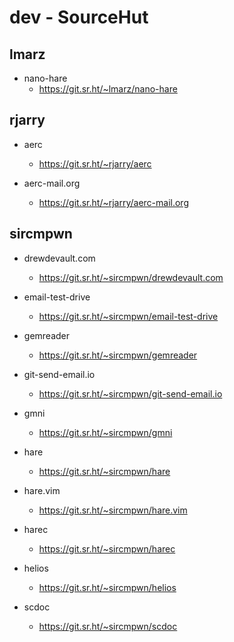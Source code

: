 # dev - SourceHut

## lmarz

- nano-hare
    - https://git.sr.ht/~lmarz/nano-hare

## rjarry

- aerc
    - https://git.sr.ht/~rjarry/aerc

- aerc-mail.org
    - https://git.sr.ht/~rjarry/aerc-mail.org

## sircmpwn

- drewdevault.com
    - https://git.sr.ht/~sircmpwn/drewdevault.com

- email-test-drive
    - https://git.sr.ht/~sircmpwn/email-test-drive

- gemreader
    - https://git.sr.ht/~sircmpwn/gemreader

- git-send-email.io
    - https://git.sr.ht/~sircmpwn/git-send-email.io

- gmni
    - https://git.sr.ht/~sircmpwn/gmni

- hare
    - https://git.sr.ht/~sircmpwn/hare

- hare.vim
    - https://git.sr.ht/~sircmpwn/hare.vim

- harec
    - https://git.sr.ht/~sircmpwn/harec

- helios
    - https://git.sr.ht/~sircmpwn/helios

- scdoc
    - https://git.sr.ht/~sircmpwn/scdoc
